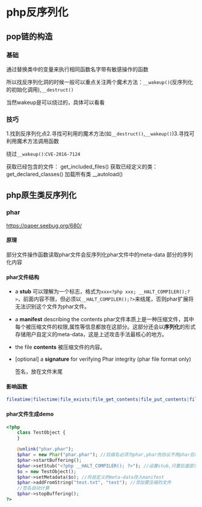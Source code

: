 # php反序列化

## pop链的构造

### 基础

通过替换类中的变量来执行相同函数名字带有敏感操作的函数

所以找反序列化洞的时候一般可以重点关注两个魔术方法：`__wakeup()`(反序列化的初始化调用),`__destruct()`

当然wakeup是可以绕过的，具体可以看看



### 技巧

1.找到反序列化点2.寻找可利用的魔术方法(如`__destruct()`,`__wakeup()`)3.寻找可利用魔术方法调用函数

绕过`__wakeup()`:`CVE-2016-7124`

获取已经包含的文件：
get_included_files()
获取已经定义的类：
get_declared_classes()
加载所有类
__autoload()

## php原生类反序列化

### phar

https://paper.seebug.org/680/

#### 原理

部分文件操作函数读取phar文件会反序列化phar文件中的meta-data 部分的序列化内容

#### phar文件结构

- a **stub**
  可以理解为一个标志，格式为`xxx<?php xxx; __HALT_COMPILER();?>`，前面内容不限，但必须以`__HALT_COMPILER();?>`来结尾，否则phar扩展将无法识别这个文件为phar文件。

- a **manifest** describing the contents
  phar文件本质上是一种压缩文件，其中每个被压缩文件的权限,属性等信息都放在这部分。这部分还会以**序列化**的形式存储用户自定义的meta-data，这是上述攻击手法最核心的地方。

- the file **contents**
  被压缩文件的内容。

- [optional] a **signature** for verifying Phar integrity (phar file format only)

  签名，放在文件末尾

#### 影响函数

```php
fileatime|filectime|file_exists|file_get_contents|file_put_contents|file|filegroup|fopen|fileinode|filemtime|fileowner|fileperms|is_dir|is_executable|is_file|is_link|is_readable|is_writable|is_writeable|parse_ini_file|copy|unlink|stat|readfile|md5_file|filesize|mime_content_type
```

#### phar文件生成demo

```php
<?php
    class TestObject {
    }

    @unlink("phar.phar");
    $phar = new Phar("phar.phar"); //后缀名必须为phar,phar伪协议不用phar后缀
    $phar->startBuffering();
    $phar->setStub("<?php __HALT_COMPILER(); ?>"); //设置stub,只要后面部分为__HALT_COMPILER(); ?>就行,开头可以随意
    $o = new TestObject();
    $phar->setMetadata($o); //将自定义的meta-data存入manifest
    $phar->addFromString("test.txt", "test"); //添加要压缩的文件
    //签名自动计算
    $phar->stopBuffering();
?>
```